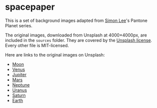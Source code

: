 # spacepaper

This is a set of background images adapted from [Simon Lee](https://unsplash.com/@simonppt)'s Pantone Planet series.

The original images, downloaded from Unsplash at 4000×4000px, are included in the `sources` folder. They are covered by the [Unsplash license](https://unsplash.com/license). Every other file is MIT-licensed.

Here are links to the original images on Unsplash:

- [Moon](https://unsplash.com/photos/a-black-and-white-photo-of-the-moon-m0p-ALuA1ok)
- [Venus](https://unsplash.com/photos/a-piece-of-paper-with-a-picture-of-a-planet-on-it-O3oIMSvv6O8)
- [Jupiter](https://unsplash.com/photos/a-picture-of-a-planet-with-the-name-jupiter-on-it-_B7LjqNXu5Q)
- [Mars](https://unsplash.com/photos/a-close-up-of-a-picture-of-a-mars-planet-hrOXaenH640)
- [Neptune](https://unsplash.com/photos/a-picture-of-a-blue-object-on-a-blue-background-MzZ4WW3IT_U)
- [Uranus](https://unsplash.com/photos/a-picture-of-a-round-object-with-the-name-uranus-on-it-A6OTC1-Ok-A)
- [Saturn](https://unsplash.com/photos/a-saturn-planet-with-the-name-saturn-on-it-z1vpjHAq1o8)
- [Earth](https://unsplash.com/photos/a-picture-of-the-earth-taken-from-space-eGALMCJ_Cvk)
